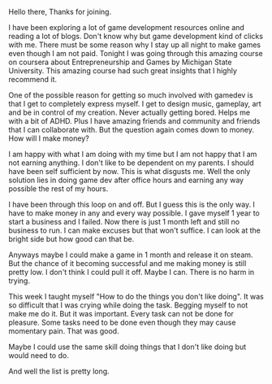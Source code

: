Hello there, Thanks for joining.

I have been exploring a lot of game development resources online and reading a lot of blogs. Don't know why but game development kind of clicks with me. There must be some reason why I stay up all night to make games even though I am not paid. Tonight I was going through this amazing course on coursera about Entrepreneurship and Games by Michigan State University. 
This amazing course had such great insights that I highly recommend it. 

One of the possible reason for getting so much involved with gamedev is that I get to completely express myself. I get to design music, gameplay, art and be in control of my creation. Never actually getting bored. Helps me with a bit of ADHD. Plus I have amazing friends and community and friends that I can collaborate with. But the question again comes down to money. How will I make money?

I am happy with what I am doing with my time but I am not happy that I am not earning anything. I don't like to be dependent on my parents. I should have been self sufficient by now. This is what disgusts me. Well the only solution lies in doing game dev after office hours and earning any way possible the rest of my hours. 

I have been through this loop on and off. But I guess this is the only way. I have to make money in any and every way possible. I gave myself 1 year to start a business and I failed. Now there is just 1 month left and still no business to run. I can make excuses but that won't suffice. I can look at the bright side but how good can that be. 

Anyways maybe I could make a game in 1 month and release it on steam. But the chance of it becoming successful and me making money is still pretty low. I don't think I could pull it off. Maybe I can. There is no harm in trying.  

This week I taught myself "How to do the things you don't like doing". It was so difficult that I was crying while doing the task. Begging myself to not make me do it. But it was important. Every task can not be done for pleasure. Some tasks need to be done even though they may cause momentary pain. That was good. 

Maybe I could use the same skill doing things that I don't like doing but would need to do. 

And well the list is pretty long. 
